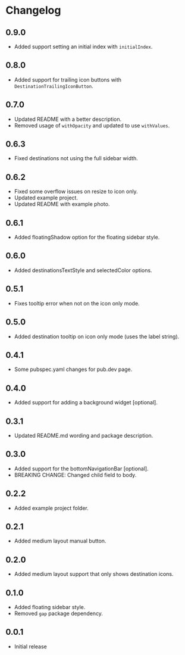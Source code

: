 # Changelog

## 0.9.0

- Added support setting an initial index with `initialIndex`.

## 0.8.0

- Added support for trailing icon buttons with `DestinationTrailingIconButton`.

## 0.7.0

- Updated README with a better description.
- Removed usage of `withOpacity` and updated to use `withValues`.

## 0.6.3

- Fixed destinations not using the full sidebar width.

## 0.6.2

- Fixed some overflow issues on resize to icon only.
- Updated example project.
- Updated README with example photo.

## 0.6.1

- Added floatingShadow option for the floating sidebar style.

## 0.6.0

- Added destinationsTextStyle and selectedColor options.

## 0.5.1

- Fixes tooltip error when not on the icon only mode.

## 0.5.0

- Added destination tooltip on icon only mode (uses the label string).

## 0.4.1

- Some pubspec.yaml changes for pub.dev page.

## 0.4.0

- Added support for adding a background widget [optional].

## 0.3.1

- Updated README.md wording and package description.

## 0.3.0

- Added support for the bottomNavigationBar [optional].
- BREAKING CHANGE: Changed child field to body.

## 0.2.2

- Added example project folder.

## 0.2.1

- Added medium layout manual button.

## 0.2.0

- Added medium layout support that only shows destination icons.

## 0.1.0

- Added floating sidebar style.
- Removed `gap` package dependency.

## 0.0.1

- Initial release
